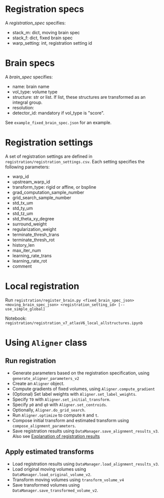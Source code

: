 # Registration specs

A _registration_spec_ specifies:
  - stack_m: dict, moving brain spec
  - stack_f: dict, fixed brain spec
  - warp_setting: int, registration setting id

# Brain specs

A _brain_spec_ specifies:
- name: brain name
- vol_type: volume type
- structure: str or list. If list, these structures are transformed as an integral group.
- resolution: 
- detector_id: mandatory if vol_type is "score".

See `example_fixed_brain_spec.json` for an example.

# Registration settings
A set of registration settings are defined in `registration/registration_settings.csv`.
Each setting specifies the following parameters:
- warp_id
- upstream_warp_id
- transform_type: rigid or affine, or bspline
- grad_computation_sample_number
- grid_search_sample_number
- std_tx_um
- std_ty_um
- std_tz_um
- std_theta_xy_degree
- surround_weight
- regularization_weight
- terminate_thresh_trans
- terminate_thresh_rot
- history_len
- max_iter_num
- learning_rate_trans
- learning_rate_rot
- comment


# Local registration

Run `registration/register_brain.py <fixed_brain_spec_json> <moving_brain_spec_json> <registration_setting_id> [--use_simple_global]`

Notebook: `registration/registration_v7_atlasV6_local_allstructures.ipynb`

# Using `Aligner` class

## Run registration
- Generate parameters based on the registration specification, using `generate_aligner_parameters_v2`
- Create an `Aligner` object.
- Compute gradients of fixed volumes, using `Aligner.compute_gradient`
- (Optional) Set label weights with `Aligner.set_label_weights`.
- Specify `T0` with `Aligner.set_initial_transform`.
- Specify `p0` and `q0` with `Aligner.set_centroids`.
- Optionally, `Aligner.do_grid_search`.
- Run `Aligner.optimize` to compute `R` and `t`.
- Compose initial transform and estimated transform using `compose_alignment_parameters`.
- Save registration results using `DataManager.save_alignment_results_v3`.
Also see [Explanation of registration results](FileOrganization.md)


## Apply estimated transforms

- Load registration results using `DataManager.load_alignment_results_v3`.
- Load original moving volumes using `DataManager.load_original_volume_v2`.
- Transform moving volumes using `transform_volume_v4`
- Save transformed volumes using `DataManager.save_transformed_volume_v2`.


